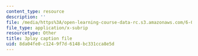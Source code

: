```yaml
---
content_type: resource
description: ''
file: /media/https%3A/open-learning-course-data-rc.s3.amazonaws.com/6-042j-mathematics-for-computer-science-spring-2015/8da04fe0c1249f7d6148bc331cca8e5d_cUYTlKA8jaw.srt
file_type: application/x-subrip
resourcetype: Other
title: 3play caption file
uid: 8da04fe0-c124-9f7d-6148-bc331cca8e5d
---
```

